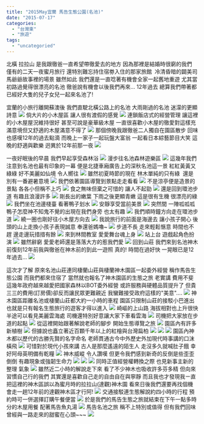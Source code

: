 ```yaml
---
title: "2015May宜蘭 馬告生態公園(名池)"
date: "2015-07-17"
categories: 
  - "台灣東"
  - "旅遊"
tags: 
  - "uncategoried"
---
```


北橫 拉拉山 是我跟徹爸一直希望帶徹愛去的地方 因為那裡是結婚時很窮的我們 僅有的二天一夜蜜月旅行 還特別難忘持住宿劵入住的那家旅館  冷清昏暗的闢美司馬爺爺故事裡的場景 雖然如此 我們還是一直唸著有機會全家一起舊地重遊 尤其當初路過覺得很漂亮的名池 徹爸說有機會以後我們再來... 12年過去 總算我們帶著都已經好大隻的兒子女兒一起來名池了!

宜蘭的小旅行離開蘇澳後 我們直駛北橫公路上的名池 大雨剛過的名池 迷濛的更顯詩意 [![](images/16928905084_8ef02d1691.jpg)](http://flickr.com/photos/33703965@N00/16928905084) 倘大片的小木屋區 讓人很有渡假的感覺 [![](images/17363673518_e9e13e432c.jpg)](http://flickr.com/photos/33703965@N00/17363673518) 連鎖飯店式的經營管理 讓這裡的小木屋屋況維持很好 甚至可說是豪華級木屋 一直很喜歡小木屋的徹愛對這樣充滿意境但又舒適的木屋滿意不得了 ![](images/17865102906_ec81170a59.jpg) 那個傍晚我跟徹爸二人獨自在園區散步 回味也感嘆12年的過去點滴 而晚上一家子一起玩盤大富翁 一起看日本綜藝節目大笑 這晚的舒適與歡樂 迥異於12年前那一夜 [![](images/17703876520_f9635d7b7d.jpg)](http://flickr.com/photos/33703965@N00/17703876520)

一夜好眠後的早晨 我們早起享受森林浴 [![](images/16928858784_39810f1d37.jpg)](http://flickr.com/photos/33703965@N00/16928858784) 漫步往名池森林遊樂區 [![](images/17551297711_4162315033.jpg)](http://flickr.com/photos/33703965@N00/17551297711) 這幾年我們注意到名池也最有印象的一幕 便是北捷車廂廣告上的深秋名池這一景 紅紅黃黃又綠綠 好不美麗如仙境 令人嚮往 [![](images/16928844884_14f478b1aa.jpg)](http://flickr.com/photos/33703965@N00/16928844884) 雖然初夏時節的現在 林木單純的只有綠  還是別有一番避暑意境 [![](images/17551415885_18cdd31157.jpg)](http://flickr.com/photos/33703965@N00/17551415885) 我們依著園區導覽到景點走走看看 [![](images/17363595688_7b8b8e2e1c.jpg)](http://flickr.com/photos/33703965@N00/17363595688) 不是涼亭便是造景的景點 各各小但稱不上巧 [![](images/17525008876_04a2467975.jpg)](http://flickr.com/photos/33703965@N00/17525008876) 食之無味但棄之可惜的 讓人不起勁 [![](images/17551380075_9bb88d60c0.jpg)](http://flickr.com/photos/33703965@N00/17551380075) 還是回到環池步道 有趣且浪漫許多 [![](images/16928838634_9c285b6b17.jpg)](http://flickr.com/photos/33703965@N00/16928838634) 剛長出的嫩葉 下雨之後更顯青嫩 這是很有生機 很漂亮的綠 [![](images/17549077832_069937f714.jpg)](http://flickr.com/photos/33703965@N00/17549077832) 我們坐在池邊棧臺 看著鴨子划水 [![](images/16928769124_174b2e5a63.jpg)](http://flickr.com/photos/33703965@N00/16928769124) 安靜享受當前美景 [![](images/17363529558_71fb5e0a9a.jpg)](http://flickr.com/photos/33703965@N00/17363529558) 突然間 一陣呱呱呱 鴨子怎麼神不知鬼不覺的出現在我們身旁 也太有趣 [![](images/17363536278_1ed3cc41b2.jpg)](http://flickr.com/photos/33703965@N00/17363536278) 我們順時鐘方向走在環池步道 [![](images/17551195611_127836db5e.jpg)](http://flickr.com/photos/33703965@N00/17551195611) 繞一圈也剛好往小木屋方向去 [![](images/17524902746_4b31ecc3ab.jpg)](http://flickr.com/photos/33703965@N00/17524902746) 我說旅行的前面是海邊去 讓小孩子開心 後頭的山上走換小孩子表現誠意 奉還爸媽嚕~ [![](images/17551181791_31c5034943.jpg)](http://flickr.com/photos/33703965@N00/17551181791) 步道不長 走來輕鬆愜意 時間也不趕 邊走邊玩措措有餘 [![](images/17551275975_53dc139f51.jpg)](http://flickr.com/photos/33703965@N00/17551275975) 來到林間教室 愛愛舞台魂上身 [![](images/16928691914_b5d7a210b6.jpg)](http://flickr.com/photos/33703965@N00/16928691914) 站上台 遊戲起角色扮演 [![](images/17524877576_0c77d99dd2.jpg)](http://flickr.com/photos/33703965@N00/17524877576) 雖然辭窮 愛愛老師還是落落大方的惹我們愛 [![](images/17364898799_1175bee6e7.jpg)](http://flickr.com/photos/33703965@N00/17364898799) 回到山莊 我們來到名池神木前復刻12年前我與徹爸在神木前的到此一遊照 真的! 時間在過好快 一晃眼已是12年過去... [![](images/17888443112_bce78dae89.jpg)](http://flickr.com/photos/33703965@N00/17888443112)

這次才了解 原來名池山莊連同棲蘭山莊與棲蘭神木園區一起委外經營 稱作馬告生態公園 而我們都來住宿了 當然就也報名了神木園區的生態之旅 老實講 費用不斐 這幾年政府越來越愛把國家森林以BOT委外經營 或許服務與硬體品質提升了 但貴三三的費用(訂房價)卻反而讓民眾更難親近 我蠻難接受政府這樣的"美意".... [![](images/17551223025_097efe3e51.jpg)](http://flickr.com/photos/33703965@N00/17551223025) 神木園區距離名池或棲蘭山莊都大約一小時的車程 園區只限制山莊的接駁小巴進出 也就是只有報名生態旅行的遊客才得以進入 ![](images/17524850196_210614852f.jpg) 崎嶇的上山路 海拔相對也上升很快 半途可以看見美麗雲海處 司機還特別好意讓大家下車看雲海 [![](images/17364884519_65568dbaa9.jpg)](http://flickr.com/photos/33703965@N00/17364884519) 司機把大家放在步道的起點 [![](images/16928641944_b1db69048e.jpg)](http://flickr.com/photos/33703965@N00/16928641944) 從這裡開始跟著解說老師的腳步 開始生態導覽之旅 [![](images/17363604210_18617f63b2.jpg)](http://flickr.com/photos/33703965@N00/17363604210) 園區內有許多新植樹 [![](images/16930831653_fc9228091b.jpg)](http://flickr.com/photos/33703965@N00/16930831653) 但據說也矗立著近百顆千年以上的紅檜與台灣扁柏 [![](images/16928590134_b59f2cb9eb.jpg)](http://flickr.com/photos/33703965@N00/16928590134) [![](images/16930809403_647ec450cd.jpg)](http://flickr.com/photos/33703965@N00/16930809403)  ![](images/17548904782_389d9db3df.jpg) 園區內神木都以歷代的古勝先賢的名字命名 老師貫通古今中外歷史外加現代時事講的口沫橫飛 [![](images/16930817713_6264525b05.jpg)](http://flickr.com/photos/33703965@N00/16930817713) 可惜對於現代小孩來講 古人是那麼遙遠的陌生人 走沒多久就喊肚子餓 幸好阿母英明備有乾糧 [![](images/17548890272_fd57871811.jpg)](http://flickr.com/photos/33703965@N00/17548890272) 神木威嵷 令人讚嘆 但更令我們感到新奇的反倒是些歪歪倒倒 有趣現象或強韌生命力 [![](images/17548852212_be9e9cb956.jpg)](http://flickr.com/photos/33703965@N00/17548852212) [![](images/16928546334_e1e6cfe4d8.jpg)](http://flickr.com/photos/33703965@N00/16928546334) [![](images/16928522304_6eea037bd7.jpg)](http://flickr.com/photos/33703965@N00/16928522304) 同時正值經營權轉換之際 也見新事主新的整理 氣象 [![](images/17524684636_c20f996b73.jpg)](http://flickr.com/photos/33703965@N00/17524684636) 雖然近二小時的解說走下來 看了不少神木也吸收許多芬多精 但向來習慣自己行的我們 其實還是喜歡自己走的自由自在與寧靜 而且我也才發現我ㄧ直把這裡的神木區誤以為蜜月時的拉拉山(達觀)神木園 看來日後我們還要再找個機會走一趟12年前的達觀神木區才行阿! [![](images/17363284898_bcff206509.jpg)](http://flickr.com/photos/33703965@N00/17363284898) 交通接駁連生態解說約四小時的行程 預約時可一併選擇訂購午餐便當 [![](images/17364706979_c1657ef192.jpg)](http://flickr.com/photos/33703965@N00/17364706979) 於是我們的馬告生態之旅就結束在下午一點多時分的木屋用餐 配著馬告魚丸湯 [![](images/17364704489_b80d6bccb4.jpg)](http://flickr.com/photos/33703965@N00/17364704489) 馬告名池之旅 稱不上特別或值得 但有我們回味曾經與一路走來的甜蜜在心頭~~~ [![](images/17891448195_c18017a7f7.jpg)](http://flickr.com/photos/33703965@N00/17891448195)
